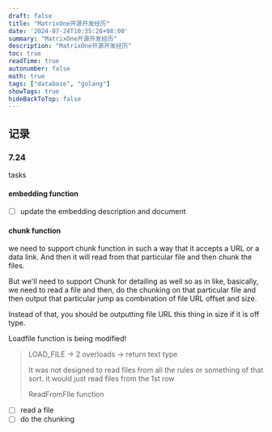 ```yaml
---
draft: false
title: "MatrixOne开源开发经历"
date: '2024-07-24T10:35:26+08:00'
summary: "MatrixOne开源开发经历"
description: "MatrixOne开源开发经历"
toc: true
readTime: true
autonumber: false
math: true
tags: ["database", "golang"]
showTags: true
hideBackToTop: false
---
```


## 记录
### 7.24
tasks

#### embedding function
- [ ] update the embedding description and document

#### chunk function
we need to support chunk function in such a way that it accepts a URL or a data link. And then it will read from that particular file and then chunk the files. 

But we'll need to support Chunk for detailing as well so as in like, basically, we need to read a file and then, do the chunking on that particular file and then output that particular jump as combination of file URL offset and size.

Instead of that, you should be outputting file URL this thing in size if it is off type.

Loadfile function is being modified!

> LOAD_FILE -> 2 overloads -> return text type
> 
> It was not designed to read files from all the rules or something of that sort. it would just read files from the 1st row
>
> ReadFromFIle function


- [ ] read a file 
- [ ] do the chunking
